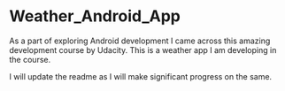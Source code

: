 Weather_Android_App
===================

As a part of exploring Android development I came across this amazing development course by Udacity.
This is a weather app I am developing in the course. 

I will update the readme as I will make significant progress on the same.
